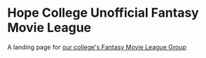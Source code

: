 # Hope College Unofficial Fantasy Movie League
A landing page for [our college's Fantasy Movie League Group]()